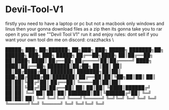 # Devil-Tool-V1
firstly you need to have a laptop or pc but not a macbook only windows and linus
then your gonna download files as a zip
then its gonna take you to rar 
open  it
you will see ""Devil Tool V1"
run it
and enjoy
rules:
dont sell
if you want your own tool dm me on discord: crazzhacks
\



 █████╗ ███╗   ██╗██████╗     ██╗███╗   ███╗     █████╗     ███████╗██╗ ██████╗ ███╗   ███╗ █████╗ 
██╔══██╗████╗  ██║██╔══██╗    ██║████╗ ████║    ██╔══██╗    ██╔════╝██║██╔════╝ ████╗ ████║██╔══██╗
███████║██╔██╗ ██║██║  ██║    ██║██╔████╔██║    ███████║    ███████╗██║██║  ███╗██╔████╔██║███████║
██╔══██║██║╚██╗██║██║  ██║    ██║██║╚██╔╝██║    ██╔══██║    ╚════██║██║██║   ██║██║╚██╔╝██║██╔══██║
██║  ██║██║ ╚████║██████╔╝    ██║██║ ╚═╝ ██║    ██║  ██║    ███████║██║╚██████╔╝██║ ╚═╝ ██║██║  ██║
╚═╝  ╚═╝╚═╝  ╚═══╝╚═════╝     ╚═╝╚═╝     ╚═╝    ╚═╝  ╚═╝    ╚══════╝╚═╝ ╚═════╝ ╚═╝     ╚═╝╚═╝  ╚═╝
